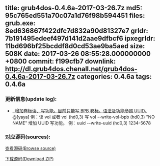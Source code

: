 title: grub4dos-0.4.6a-2017-03-26.7z
md5: 95c765ed551a70c07a1d76f98b594451
files:
  grub.exe: 8ed636867f422dfc7d832a90d81327e7
  grldr: 7b191495edeef497d141d2aae9dfbcf6
  ipxegrldr: 11bd696bf25bcddf8d0cd53ae9ba5aed
size: 508K
date: 2017-03-26 08:55:28.000000000 +0800
commit: f199cfb7
downlink: http://dl.grub4dos.chenall.net/grub4dos-0.4.6a-2017-03-26.7z
categories: 0.4.6a
tags: 0.4.6a
---


### 更新信息(update log):
  * [﻿. 增加卷标读、写功能。目前只能写 BPB 卷标。语法及功能参照 UUID。](https://github.com/chenall/grub4dos/commit/f199cfb7ffb21519cd2eac6fd347e5ae5e63fa06)　@[yaya]
      例：读	vol  或者  vol (hd0,3)
          写  vol --write-vol-bpb (hd0,3) "NO NAME"
      增加 UUID 写功能。
        例：uuid --write-uuid (hd0,3) 1234-5678

### 对应源码(sources):
  [查看源码(Browse source)](https://github.com/chenall/grub4dos/tree/f199cfb7ffb21519cd2eac6fd347e5ae5e63fa06)

  [下载源码(Download ZIP)](https://github.com/chenall/grub4dos/archive/f199cfb7ffb21519cd2eac6fd347e5ae5e63fa06.zip)
